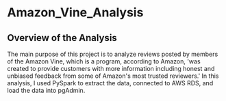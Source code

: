 # Amazon_Vine_Analysis
## Overview of the Analysis
The main purpose of this project is to analyze reviews posted by members of the Amazon Vine, which is a program, according to Amazon, 'was created to provide customers with more information including honest and unbiased feedback from some of Amazon's most trusted reviewers.' 
In this analysis, I used PySpark to extract the data, connected to AWS RDS, and load the data into pgAdmin. 
